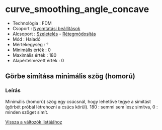 # curve\_smoothing\_angle\_concave

* Technológia : FDM
* Csoport : [Nyomtatási beállítások](../../konfig/print_settings.md)
* Alcsoport : [Szeletelés](../../konfig/print_settings.md#szeleteles) - [Rétegmódosítás](../../konfig/print_settings.md#retegmodositas)
* Mód : Haladó
* Mértékegység : °
* Minimális érték :  0
* Maximális érték :  180
* Alapértelmezett érték : 0

## Görbe simítása minimális szög \(homorú\)

### Leírás

Minimális \(homorú\) szög egy csúcsnál, hogy lehetővé tegye a simítást \(görbét próbál létrehozni a csúcs körül\). 180 : semmi sem lesz simítva, 0 : minden szöget simít.

[Vissza a változók listájához](./)

